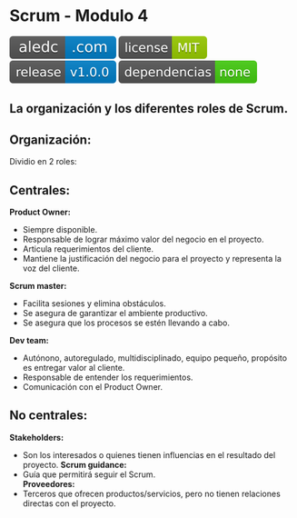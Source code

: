 # Scrum - Modulo 4
[![aledc.com](https://github.com/aledc7/Scrum-Certification/blob/master/recursos/aledc.com.svg)](https://aledc.com)
[![License](https://github.com/aledc7/Scrum-Certification/blob/master/recursos/mit-license.svg)](https://aledc.com)
[![GitHub release](https://github.com/aledc7/Scrum-Certification/blob/master/recursos/release.svg)](https://aledc.com)
[![Dependencies](https://github.com/aledc7/Scrum-Certification/blob/master/recursos/dependencias-none.svg)](https://aledc.com)

## La organización y los diferentes roles de Scrum.

## Organización:

Dividio en 2 roles:

## Centrales:
__Product Owner:__
- Siempre disponible.
- Responsable de lograr máximo valor del negocio en el proyecto.
- Articula requerimientos del cliente.
- Mantiene la justificación del negocio para el proyecto y representa la voz del cliente.

__Scrum master:__
- Facilita sesiones y elimina obstáculos. 
- Se asegura de garantizar el ambiente productivo.
- Se asegura que los procesos se estén llevando a cabo.

__Dev team:__
- Autónono, autoregulado, multidisciplinado, equipo pequeño, propósito es entregar valor al cliente.
- Responsable de entender los requerimientos. 
- Comunicación con el Product Owner.

## No centrales:

__Stakeholders:__   
- Son los interesados o quienes tienen influencias en el resultado del proyecto.
__Scrum guidance:__   
- Guía que permitirá seguir el Scrum.  
__Proveedores:__   
- Terceros que ofrecen productos/servicios, pero no tienen relaciones directas con el proyecto.
